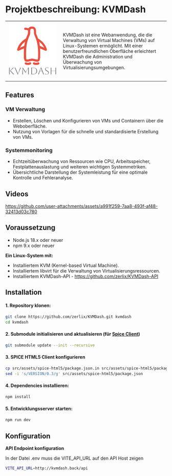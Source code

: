 # Projektbeschreibung: KVMDash

<table style="border-collapse: collapse; width: 100%;">
    <tr>
        <td style="width: 150px; padding: 10px; vertical-align: middle;">
            <img src="src/assets/kvmdash.svg" alt="KvmDash Logo" style="max-width: 100%;">
        </td>
        <td style="padding: 10px; vertical-align: middle;">
            KVMDash ist eine Webanwendung, die die Verwaltung von Virtual Machines (VMs) auf Linux-Systemen ermöglicht. 
            Mit einer benutzerfreundlichen Oberfläche erleichtert KVMDash die Administration und Überwachung von Virtualisierungsumgebungen.
        </td>
    </tr>
</table>



## Features

### VM Verwaltung
* Erstellen, Löschen und Konfigurieren von VMs und Containern über die Weboberfläche.
* Nutzung von Vorlagen für die schnelle und standardisierte Erstellung von VMs.

### Systemmonitoring
* Echtzeitüberwachung von Ressourcen wie CPU, Arbeitsspeicher, Festplattenauslastung und weiteren wichtigen Systemmetriken.
* Übersichtliche Darstellung der Systemleistung für eine optimale Kontrolle und Fehleranalyse.


## Videos

https://github.com/user-attachments/assets/a991f259-7aa8-493f-af48-32413d03c780



## Voraussetzung

* Node.js 18.x oder neuer
* npm 9.x oder neuer

**Ein Linux-System mit:**
* Installiertem KVM (Kernel-based Virtual Machine).
* Installiertem libvirt für die Verwaltung von Virtualisierungsressourcen.
* Installiertem KVMDash-API - https://github.com/zerlix/KVMDash-API



## Installation

#### 1. Repository klonen:
```bash
git clone https://github.com/zerlix/KVMDash.git kvmdash
cd kvmdash
```

####  2. Submodule initialisieren und aktualisieren (für [Spice Client](https://gitlab.freedesktop.org/spice/spice-html5))
```bash
git submodule update --init --recursive
```

#### 3. SPICE HTML5 Client konfigurieren
```bash
cp src/assets/spice-html5/package.json.in src/assets/spice-html5/package.json
sed -i 's/VERSION/0.3/g' src/assets/spice-html5/package.json
```

####  4. Dependencies installieren:
```bash
npm install
```

####  5. Entwicklungsserver starten:
```bash
npm run dev
```

## Konfiguration
**API Endpoint konfiguration**

In der Datei .env muss die VITE_API_URL auf den API Host zeigen

```bash
VITE_API_URL=http://kvmdash.back/api
```


